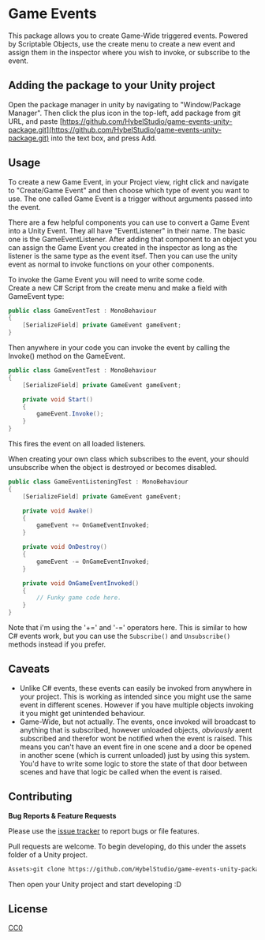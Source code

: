 # Game Events

This package allows you to create Game-Wide triggered events. Powered by Scriptable Objects, use the create menu to create a new event and assign them in the inspector where you wish to invoke, or subscribe to the event.

## Adding the package to your Unity project

Open the package manager in unity by navigating to "Window/Package Manager". Then click the plus icon in the top-left, add package from git URL, and paste [https://github.com/HybelStudio/game-events-unity-package.git](https://github.com/HybelStudio/game-events-unity-package.git) into the text box, and press Add.

## Usage

To create a new Game Event, in your Project view, right click and navigate to "Create/Game Event" and then choose which type of event you want to use. The one called Game Event is a trigger without arguments passed into the event.

There are a few helpful components you can use to convert a Game Event into a Unity Event. They all have "EventListener" in their name. The basic one is the GameEventListener. After adding that component to an object you can assign the Game Event you created in the inspector as long as the listener is the same type as the event itsef. Then you can use the unity event as normal to invoke functions on your other components.

To invoke the Game Event you will need to write some code.\
Create a new C# Script from the create menu and make a field with GameEvent type:
```csharp
public class GameEventTest : MonoBehaviour
{
    [SerializeField] private GameEvent gameEvent;
}
```

Then anywhere in your code you can invoke the event by calling the Invoke() method on the GameEvent.

```csharp
public class GameEventTest : MonoBehaviour
{
    [SerializeField] private GameEvent gameEvent;

    private void Start()
    {
        gameEvent.Invoke();
    }
}
```

This fires the event on all loaded listeners.

When creating your own class which subscribes to the event, your should unsubscribe when the object is destroyed or becomes disabled.

```csharp
public class GameEventListeningTest : MonoBehaviour
{
    [SerializeField] private GameEvent gameEvent;

    private void Awake()
    {
        gameEvent += OnGameEventInvoked;
    }

    private void OnDestroy()
    {
        gameEvent -= OnGameEventInvoked;
    }

    private void OnGameEventInvoked()
    {
        // Funky game code here.
    }
}
```

Note that i'm using the '+=' and '-=' operators here. This is similar to how C# events work, but you can use the `Subscribe()` and `Unsubscribe()` methods instead if you prefer.

## Caveats

* Unlike C# events, these events can easily be invoked from anywhere in your project. This is working as intended since you might use the same event in different scenes. However if you have multiple objects invoking it you might get unintended behaviour.
* Game-Wide, but not actually. The events, once invoked will broadcast to anything that is subscribed, however unloaded objects, *obviously* arent subscribed and therefor wont be notified when the event is raised. This means you can't have an event fire in one scene and a door be opened in another scene (which is current unloaded) just by using this system. You'd have to write some logic to store the state of that door between scenes and have that logic be called when the event is raised.

## Contributing

**Bug Reports & Feature Requests**

Please use the [issue tracker](https://github.com/HybelStudio/game-events-unity-package/issues) to report bugs or file features.

Pull requests are welcome. To begin developing, do this under the assets folder of a Unity project.

```sh
Assets>git clone https://github.com/HybelStudio/game-events-unity-package.git\
```

Then open your Unity project and start developing :D

## License

[CC0](https://creativecommons.org/publicdomain/zero/1.0/)
